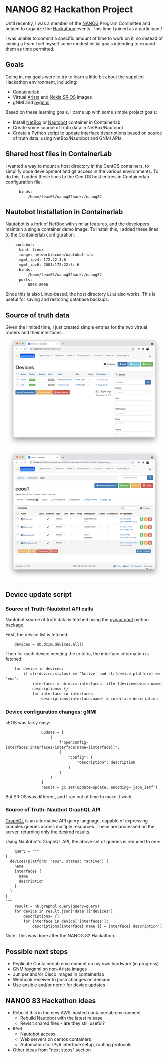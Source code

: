 # NANOG 82 Hackathon Project

Until recently, I was a member of the [NANOG](https://www.nanog.org/) Program Committee and helped to organize the [Hackathon](https://www.nanog.org/events/n82-hackathon/) events.
This time I joined as a participant!

I was unable to commit a specific amount of time to work on it, so instead of joining a team I set myself some modest initial goals intending to expand them as time permitted.

## Goals
Going in, my goals were to try to learn a little bit about the supplied Hackathon environment,  including:
- [Containerlab](https://containerlab.srlinux.dev/)
- Virtual [Arista](https://www.arista.com/en/products/software-controlled-container-networking) and [Nokia SR OS](https://containerlab.srlinux.dev/manual/kinds/vr-sros/) images
- gNMI and [pygnmi](https://github.com/akarneliuk/pygnmi)

Based on these learning goals, I came up with some simple project goals:
- Install [NetBox](https://netbox.readthedocs.io/en/stable/) or [Nautobot](https://nautobot.readthedocs.io/en/latest/) container in Containerlab
- Create some source of truth data in NetBox/Nautobot
- Create a Python script to update interface descriptions based on source of truth data, using NetBox/Nautobot and GNMI APIs.

## Shared host files in ContainerLab
I wanted a way to mount a host directory in the CentOS containers, to simplify code development and git access in the various environments.
To do this, I added these lines to the CentOS host entries in Containerlab configuration file:
```
      binds:
        - /home/team03/nanog82hack:/nanog82
```
## Nautobot Installation in Containerlab
Nautobot is a fork of NetBox with similar features, and the developers maintain a single container demo image.
To install this, I added these lines to the Containerlab configuration:
```
    nautobot:
      kind: linux
      image: networktocode/nautobot-lab
      mgmt_ipv4: 172.22.3.6
      mgmt_ipv6: 2001:172:22:3::6
      binds:
        - /home/team03/nanog82hack:/nanog82
      ports:
        - 8003:8000
```
Since this is also Linux-based, the  host directory `bind` also works.
This is useful for saving and restoring database backups.
## Source of truth data
Given the limited time, I just created simple entries for the two virtual routers and their interfaces:
![Nautobot devices](doc/nautobot-devices.png?raw=true "Devices in Nautobot")
![Nautobot ceos1 interfaces](doc/nautobot-ceos1.png?raw=true "ceos1 interfaces in Nautbot")

## Device update script

### Source of Truth: Nautobot API calls
Nautobot source of truth data is fetched using the [pynautobot](https://pynautobot.readthedocs.io/en/latest/) python package.

First, the device list is fetched:
```
    devices = nb.dcim.devices.all()
```
Then for each device meeting the criteria, the interface information is fetched:
```
    for device in devices:
        if str(device.status) == 'Active' and str(device.platform) == 'eos':
            interfaces = nb.dcim.interfaces.filter(device=device.name)
            descriptions= {}
            for interface in interfaces:
                descriptions[interface.name] = interface.description
```
### Device configuration changes: gNMI
cEOS was fairly easy:
```
                update = [
                    (
                        f"openconfig-interfaces:interfaces/interface[name={interface}]",
                        {
                            "config": {
                                "description": description
                            }
                        }
                    )
                ]
                result = gc.set(update=update, encoding='json_ietf')
```
But SR OS was different, and I ran out of time to make it work.
### Source of Truth: Nautbot GraphQL API
[GraphQL](https://graphql.org/) is an alternative API query language, capable of expressing complex queries
across multiple resources.  These are processed on the server, returning only the desired results.

Using Nautobot's GraphQL API, the above set of queries is reduced to one:
```
    query = """
{
  devices(platform: "eos", status: "active") {
    name
    interfaces {
      name
      description
    }
  }
}
"""
    result = nb.graphql.query(query=query)
    for device in result.json['data']['devices']:
        descriptions= {}
        for interface in device['interfaces']:
            descriptions[interface['name']] = interface['description']
```
Note: This was done after the NANOG 82 Hackathon.

## Possible next steps
- Replicate Containerlab environment on my own hardware (in progress)
- GNMI/pygnmi on non-Arista images
- Juniper and/or Cisco images in containerlab
- Webhook receiver to push changes on demand
- Use ansible and/or nornir for device updates

## NANOG 83 Hackathon ideas
- Rebuild this in the new AWS-hosted containerlab environment
  - Rebuild Nautobot with the latest release
  - Revisit shared files - are they still useful?
- IPv6
  - Nautobot access
  - Web servers on centos containers
  - Automation for IPv6 interface setup, routing protocols
- Other ideas from "next steps" section